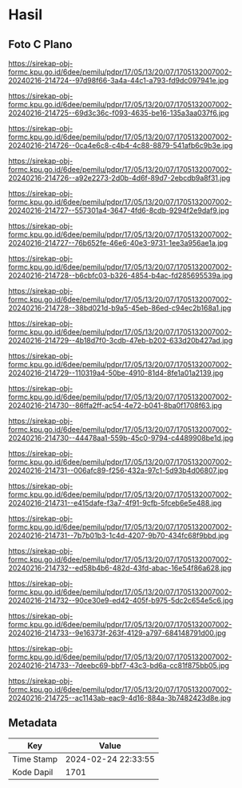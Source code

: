 # Hasil

## Foto C Plano

https://sirekap-obj-formc.kpu.go.id/6dee/pemilu/pdpr/17/05/13/20/07/1705132007002-20240216-214724--97d98f66-3a4a-44c1-a793-fd9dc097941e.jpg

https://sirekap-obj-formc.kpu.go.id/6dee/pemilu/pdpr/17/05/13/20/07/1705132007002-20240216-214725--69d3c36c-f093-4635-be16-135a3aa037f6.jpg

https://sirekap-obj-formc.kpu.go.id/6dee/pemilu/pdpr/17/05/13/20/07/1705132007002-20240216-214726--0ca4e6c8-c4b4-4c88-8879-541afb6c9b3e.jpg

https://sirekap-obj-formc.kpu.go.id/6dee/pemilu/pdpr/17/05/13/20/07/1705132007002-20240216-214726--a92e2273-2d0b-4d6f-89d7-2ebcdb9a8f31.jpg

https://sirekap-obj-formc.kpu.go.id/6dee/pemilu/pdpr/17/05/13/20/07/1705132007002-20240216-214727--557301a4-3647-4fd6-8cdb-9294f2e9daf9.jpg

https://sirekap-obj-formc.kpu.go.id/6dee/pemilu/pdpr/17/05/13/20/07/1705132007002-20240216-214727--76b652fe-46e6-40e3-9731-1ee3a956ae1a.jpg

https://sirekap-obj-formc.kpu.go.id/6dee/pemilu/pdpr/17/05/13/20/07/1705132007002-20240216-214728--b6cbfc03-b326-4854-b4ac-fd285695539a.jpg

https://sirekap-obj-formc.kpu.go.id/6dee/pemilu/pdpr/17/05/13/20/07/1705132007002-20240216-214728--38bd021d-b9a5-45eb-86ed-c94ec2b168a1.jpg

https://sirekap-obj-formc.kpu.go.id/6dee/pemilu/pdpr/17/05/13/20/07/1705132007002-20240216-214729--4b18d7f0-3cdb-47eb-b202-633d20b427ad.jpg

https://sirekap-obj-formc.kpu.go.id/6dee/pemilu/pdpr/17/05/13/20/07/1705132007002-20240216-214729--110319a4-50be-4910-81d4-8fe1a01a2139.jpg

https://sirekap-obj-formc.kpu.go.id/6dee/pemilu/pdpr/17/05/13/20/07/1705132007002-20240216-214730--86ffa2ff-ac54-4e72-b041-8ba0f1708f63.jpg

https://sirekap-obj-formc.kpu.go.id/6dee/pemilu/pdpr/17/05/13/20/07/1705132007002-20240216-214730--44478aa1-559b-45c0-9794-c4489908be1d.jpg

https://sirekap-obj-formc.kpu.go.id/6dee/pemilu/pdpr/17/05/13/20/07/1705132007002-20240216-214731--006afc89-f256-432a-97c1-5d93b4d06807.jpg

https://sirekap-obj-formc.kpu.go.id/6dee/pemilu/pdpr/17/05/13/20/07/1705132007002-20240216-214731--e415dafe-f3a7-4f91-9cfb-5fceb6e5e488.jpg

https://sirekap-obj-formc.kpu.go.id/6dee/pemilu/pdpr/17/05/13/20/07/1705132007002-20240216-214731--7b7b01b3-1c4d-4207-9b70-434fc68f9bbd.jpg

https://sirekap-obj-formc.kpu.go.id/6dee/pemilu/pdpr/17/05/13/20/07/1705132007002-20240216-214732--ed58b4b6-482d-43fd-abac-16e54f86a628.jpg

https://sirekap-obj-formc.kpu.go.id/6dee/pemilu/pdpr/17/05/13/20/07/1705132007002-20240216-214732--90ce30e9-ed42-405f-b975-5dc2c654e5c6.jpg

https://sirekap-obj-formc.kpu.go.id/6dee/pemilu/pdpr/17/05/13/20/07/1705132007002-20240216-214733--9e16373f-263f-4129-a797-684148791d00.jpg

https://sirekap-obj-formc.kpu.go.id/6dee/pemilu/pdpr/17/05/13/20/07/1705132007002-20240216-214733--7deebc69-bbf7-43c3-bd6a-cc81f875bb05.jpg

https://sirekap-obj-formc.kpu.go.id/6dee/pemilu/pdpr/17/05/13/20/07/1705132007002-20240216-214725--ac1143ab-eac9-4d16-884a-3b7482423d8e.jpg


## Metadata

| Key        | Value               |
| ---------- | ------------------- |
| Time Stamp | 2024-02-24 22:33:55 |
| Kode Dapil | 1701                |




